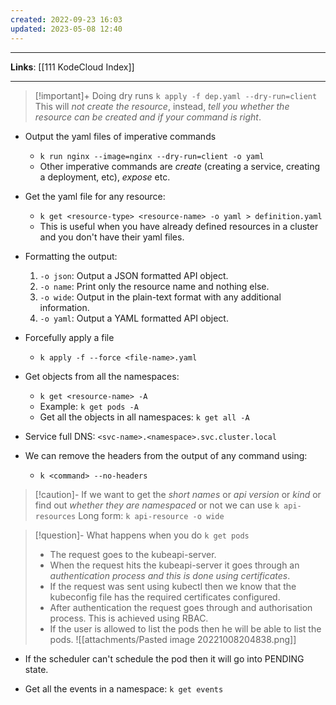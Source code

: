 ```yaml
---
created: 2022-09-23 16:03
updated: 2023-05-08 12:40
---
```

---
**Links**: [[111 KodeCloud Index]]

---
> [!important]+ Doing dry runs
> `k apply -f dep.yaml --dry-run=client`
> This will *not create the resource*, instead, *tell you whether the resource can be created and if your command is right*.

- Output the yaml files of imperative commands
	- `k run nginx --image=nginx --dry-run=client -o yaml`
	- Other imperative commands are *create* (creating a service, creating a deployment, etc), *expose* etc.

- Get the yaml file for any resource:
	- `k get <resource-type> <resource-name> -o yaml > definition.yaml`
	- This is useful when you have already defined resources in a cluster and you don't have their yaml files.

- Formatting the output:
	1.  `-o json`: Output a JSON formatted API object.
	2.  `-o name`: Print only the resource name and nothing else.
	3.  `-o wide`: Output in the plain-text format with any additional information.
	4.  `-o yaml`: Output a YAML formatted API object.

- Forcefully apply a file 
	- `k apply -f --force <file-name>.yaml`

- Get objects from all the namespaces:
	- `k get <resource-name> -A`
	- Example: `k get pods -A`
	- Get all the objects in all namespaces: `k get all -A `

- Service full DNS: `<svc-name>.<namespace>.svc.cluster.local`
- We can remove the headers from the output of any command using: 
	- `k <command> --no-headers`

> [!caution]- If we want to get the *short names* or *api version* or *kind* or find out *whether they are namespaced* or not we can use `k api-resources`
> Long form: `k api-resource -o wide`

> [!question]- What happens when you do `k get pods`
> - The request goes to the kubeapi-server.
> - When the request hits the kubeapi-server it goes through an *authentication process and this is done using certificates*.
> - If the request was sent using kubectl then we know that the kubeconfig file has the required certificates configured.
> - After authentication the request goes through and authorisation process. This is achieved using RBAC. 
> - If the user is allowed to list the pods then he will be able to list the pods.
> ![[attachments/Pasted image 20221008204838.png]]

- If the scheduler can't schedule the pod then it will go into PENDING state.

- Get all the events in a namespace: `k get events`